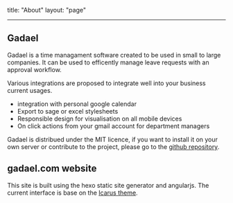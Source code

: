 title: "About"
layout: "page"

---

## Gadael

Gadael is a time managament software created to be used in small to large companies. It can be used to efficently manage leave requests with an approval workflow.

Various integrations are proposed to integrate well into your business current usages.

* integration with personal google calendar
* Export to sage or excel stylesheets
* Responsible design for visualisation on all mobile devices
* On click actions from your gmail account for department managers

Gadael is distribued under the MIT licence, if you want to install it on your own server or contribute to the project, please go to the [github repository](https://github.com/gadael/gadael).


## gadael.com website

This site is built using the hexo static site generator and angularjs. The current interface is base on the [Icarus theme](https://github.com/ppoffice/hexo-theme-icarus).
